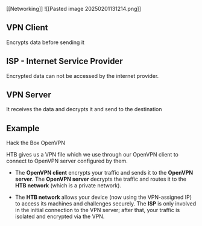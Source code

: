 [[Networking]]
![[Pasted image 20250201131214.png]]

## VPN Client
Encrypts data before sending it

## ISP - Internet Service Provider
Encrypted data can not be accessed by the internet provider. 

## VPN Server
It receives the data and decrypts it and send to the destination

## Example
Hack the Box OpenVPN

HTB gives us a VPN file which we use through our OpenVPN client to connect to OpenVPN server configured by them. 

- The **OpenVPN client** encrypts your traffic and sends it to the **OpenVPN server**. The **OpenVPN server** decrypts the traffic and routes it to the **HTB network** (which is a private network).

- The **HTB network** allows your device (now using the VPN-assigned IP) to access its machines and challenges securely. The **ISP** is only involved in the initial connection to the VPN server; after that, your traffic is isolated and encrypted via the VPN.
